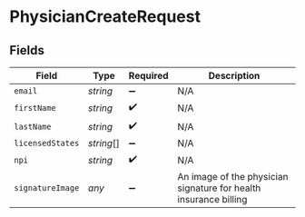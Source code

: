 # PhysicianCreateRequest


## Fields

| Field                                                            | Type                                                             | Required                                                         | Description                                                      |
| ---------------------------------------------------------------- | ---------------------------------------------------------------- | ---------------------------------------------------------------- | ---------------------------------------------------------------- |
| `email`                                                          | *string*                                                         | :heavy_minus_sign:                                               | N/A                                                              |
| `firstName`                                                      | *string*                                                         | :heavy_check_mark:                                               | N/A                                                              |
| `lastName`                                                       | *string*                                                         | :heavy_check_mark:                                               | N/A                                                              |
| `licensedStates`                                                 | *string*[]                                                       | :heavy_minus_sign:                                               | N/A                                                              |
| `npi`                                                            | *string*                                                         | :heavy_check_mark:                                               | N/A                                                              |
| `signatureImage`                                                 | *any*                                                            | :heavy_minus_sign:                                               | An image of the physician signature for health insurance billing |